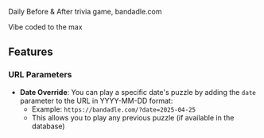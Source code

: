 Daily Before & After trivia game, bandadle.com

Vibe coded to the max

## Features

### URL Parameters

- **Date Override**: You can play a specific date's puzzle by adding the `date` parameter to the URL in YYYY-MM-DD format:
  - Example: `https://bandadle.com/?date=2025-04-25`
  - This allows you to play any previous puzzle (if available in the database)